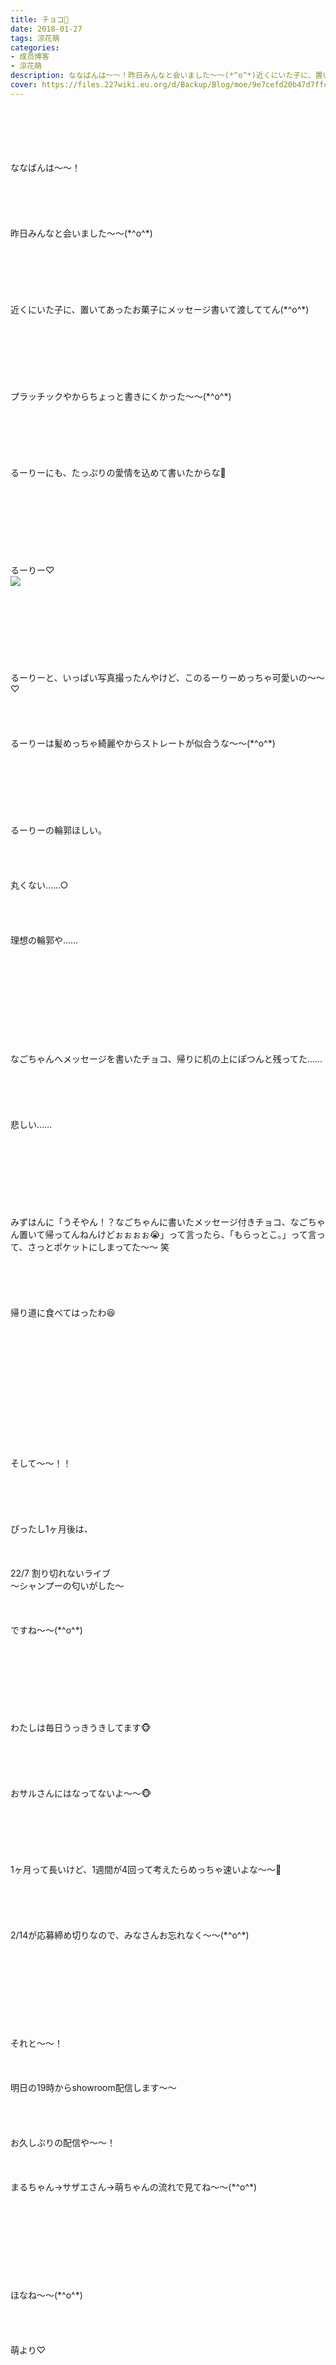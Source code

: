 ```yaml
---
title: チョコ🍫
date: 2018-01-27
tags: 涼花萌
categories: 
- 成员博客
- 涼花萌
description: ななばんは〜〜！昨日みんなと会いました〜〜(*^o^*)近くにいた子に、置いてあったお菓子にメッセージ書いて渡しててん(*^o^*)プラッチックやからちょっと...
cover: https://files.227wiki.eu.org/d/Backup/Blog/moe/9e7cefd20b47d7ffcf8b40801256e.jpg 
---
```

<div class="blog_detail__main">
<br/>
<br/>
<br/>
<br/>
<br/>
ななばんは〜〜！<br/>
<br/>
<br/>
<br/>
<br/>
<br/>
昨日みんなと会いました〜〜(*^o^*)<br/>
<br/>
<br/>
<br/>
<br/>
<br/>
<br/>
近くにいた子に、置いてあったお菓子にメッセージ書いて渡しててん(*^o^*)<br/>
<br/>
<br/>
<br/>
<br/>
<br/>
<br/>
<br/>
プラッチックやからちょっと書きにくかった〜〜(*^o^*)<br/>
<br/>
<br/>
<br/>
<br/>
<br/>
<br/>
るーりーにも、たっぷりの愛情を込めて書いたからな🍫<br/>
<br/>
<br/>
<br/>
<br/>
<br/>
<br/>
<br/>
<br/>
るーりー♡<br/>
<img src="https://files.227wiki.eu.org/d/Backup/Blog/moe/9e7cefd20b47d7ffcf8b40801256e.jpg"><br/>
<br/>
<br/>
<br/>
<br/>
<br/>
<br/>
<br/>
<br/>
るーりーと、いっぱい写真撮ったんやけど、このるーりーめっちゃ可愛いの〜〜♡<br/>
<br/>
<br/>
<br/>
<br/>
るーりーは髪めっちゃ綺麗やからストレートが似合うな〜〜(*^o^*)<br/>
<br/>
<br/>
<br/>
<br/>
<br/>
<br/>
<br/>
るーりーの輪郭ほしい。<br/>
<br/>
<br/>
<br/>
<br/>
丸くない……○<br/>
<br/>
<br/>
<br/>
<br/>
理想の輪郭や……<br/>
<br/>
<br/>
<br/>
<br/>
<br/>
<br/>
<br/>
<br/>
<br/>
<br/>
なごちゃんへメッセージを書いたチョコ、帰りに机の上にぽつんと残ってた……<br/>
<br/>
<br/>
<br/>
<br/>
<br/>
悲しい……<br/>
<br/>
<br/>
<br/>
<br/>
<br/>
<br/>
<br/>
<br/>
みずはんに「うそやん！？なごちゃんに書いたメッセージ付きチョコ、なごちゃん置いて帰ってんねんけどぉぉぉぉ😭」って言ったら、「もらっとこ。」って言って、さっとポケットにしまってた〜〜 笑<br/>
<br/>
<br/>
<br/>
<br/>
<br/>
帰り道に食べてはったわ😆<br/>
<br/>
<br/>
<br/>
<br/>
<br/>
<br/>
<br/>
<br/>
<br/>
<br/>
<br/>
<br/>
<br/>
そして〜〜！！<br/>
<br/>
<br/>
<br/>
<br/>
<br/>
ぴったし1ヶ月後は、<br/>
<br/>
<br/>
<br/>
22/7 割り切れないライブ<br/>
〜シャンプーの匂いがした〜<br/>
<br/>
<br/>
<br/>
ですね〜〜(*^o^*)<br/>
<br/>
<br/>
<br/>
<br/>
<br/>
<br/>
<br/>
<br/>
わたしは毎日うっきうきしてます🐵<br/>
<br/>
<br/>
<br/>
<br/>
<br/>
おサルさんにはなってないよ〜〜🐵<br/>
<br/>
<br/>
<br/>
<br/>
<br/>
<br/>
1ヶ月って長いけど、1週間が4回って考えたらめっちゃ速いよな〜〜🙊<br/>
<br/>
<br/>
<br/>
<br/>
<br/>
2/14が応募締め切りなので、みなさんお忘れなく〜〜(*^o^*)<br/>
<br/>
<br/>
<br/>
<br/>
<br/>
<br/>
<br/>
<br/>
<br/>
それと〜〜！<br/>
<br/>
<br/>
<br/>
明日の19時からshowroom配信します〜〜<br/>
<br/>
<br/>
<br/>
<br/>
お久しぶりの配信や〜〜！<br/>
<br/>
<br/>
<br/>
まるちゃん→サザエさん→萌ちゃんの流れで見てね〜〜(*^o^*)<br/>
<br/>
<br/>
<br/>
<br/>
<br/>
<br/>
<br/>
<br/>
<br/>
ほなね〜〜(*^o^*)<br/>
<br/>
<br/>
<br/>
<br/>
萌より♡
<!--twitter-->

<!--//twitter-->
</img></div>